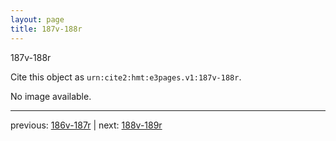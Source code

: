 ```yaml
---
layout: page
title: 187v-188r
---
```


187v-188r

Cite this object as `urn:cite2:hmt:e3pages.v1:187v-188r`.

No image available. 



---

previous: [186v-187r](../186v-187r/) | next: [188v-189r](../188v-189r/)